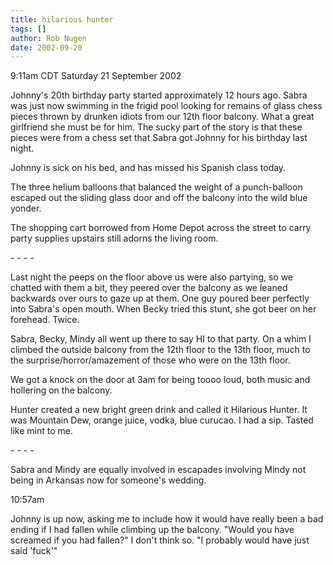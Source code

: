 ```yaml
---
title: hilarious hunter
tags: []
author: Rob Nugen
date: 2002-09-20
---
```


<p class=date>9:11am CDT Saturday 21 September 2002</p>

<p>Johnny's 20th birthday party started approximately 12 hours ago.
Sabra was just now swimming in the frigid pool looking for remains of
glass chess pieces thrown by drunken idiots from our 12th floor
balcony.  What a great girlfriend she must be for him.  The sucky part
of the story is that these pieces were from a chess set that Sabra got
Johnny for his birthday last night.</p>

<p>Johnny is sick on his bed, and has missed his Spanish class
today.</p>

<p>The three helium balloons that balanced the weight of a
punch-balloon escaped out the sliding glass door and off the balcony
into the wild blue yonder.</p>

<p>The shopping cart borrowed from Home Depot across the street to
carry party supplies upstairs still adorns the living room.</p>

<p>- - - -</p>

<p>Last night the peeps on the floor above us were also partying, so
we chatted with them a bit, they peered over the balcony as we leaned
backwards over ours to gaze up at them.  One guy poured beer perfectly
into Sabra's open mouth.  When Becky tried this stunt, she got beer on
her forehead.  Twice.</p>

<p>Sabra, Becky, Mindy all went up there to say HI to that party. On a
whim I climbed the outside balcony from the 12th floor to the 13th
floor, much to the surprise/horror/amazement of those who were on the
13th floor.</p>

<p>We got a knock on the door at 3am for being toooo loud, both music
and hollering on the balcony.</p>

<p>Hunter created a new bright green drink and called it Hilarious
Hunter.  It was Mountain Dew, orange juice, vodka, blue curucao.  I
had a sip.  Tasted like mint to me.</p>

<p>- - - -</p>

<p>Sabra and Mindy are equally involved in escapades involving Mindy
not being in Arkansas now for someone's wedding.</p>

<p class=date>10:57am</p>

<p>Johnny is up now, asking me to include how it would have really
been a bad ending if I had fallen while climbing up the balcony.
"Would you have screamed if you had fallen?"  I don't think so.  "I
probably would have just said 'fuck'"</p>

